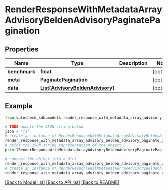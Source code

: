 # RenderResponseWithMetadataArrayAdvisoryBeldenAdvisoryPaginatePagination


## Properties

Name | Type | Description | Notes
------------ | ------------- | ------------- | -------------
**benchmark** | **float** |  | [optional] 
**meta** | [**PaginatePagination**](PaginatePagination.md) |  | [optional] 
**data** | [**List[AdvisoryBeldenAdvisory]**](AdvisoryBeldenAdvisory.md) |  | [optional] 

## Example

```python
from vulncheck_sdk.models.render_response_with_metadata_array_advisory_belden_advisory_paginate_pagination import RenderResponseWithMetadataArrayAdvisoryBeldenAdvisoryPaginatePagination

# TODO update the JSON string below
json = "{}"
# create an instance of RenderResponseWithMetadataArrayAdvisoryBeldenAdvisoryPaginatePagination from a JSON string
render_response_with_metadata_array_advisory_belden_advisory_paginate_pagination_instance = RenderResponseWithMetadataArrayAdvisoryBeldenAdvisoryPaginatePagination.from_json(json)
# print the JSON string representation of the object
print(RenderResponseWithMetadataArrayAdvisoryBeldenAdvisoryPaginatePagination.to_json())

# convert the object into a dict
render_response_with_metadata_array_advisory_belden_advisory_paginate_pagination_dict = render_response_with_metadata_array_advisory_belden_advisory_paginate_pagination_instance.to_dict()
# create an instance of RenderResponseWithMetadataArrayAdvisoryBeldenAdvisoryPaginatePagination from a dict
render_response_with_metadata_array_advisory_belden_advisory_paginate_pagination_from_dict = RenderResponseWithMetadataArrayAdvisoryBeldenAdvisoryPaginatePagination.from_dict(render_response_with_metadata_array_advisory_belden_advisory_paginate_pagination_dict)
```
[[Back to Model list]](../README.md#documentation-for-models) [[Back to API list]](../README.md#documentation-for-api-endpoints) [[Back to README]](../README.md)


